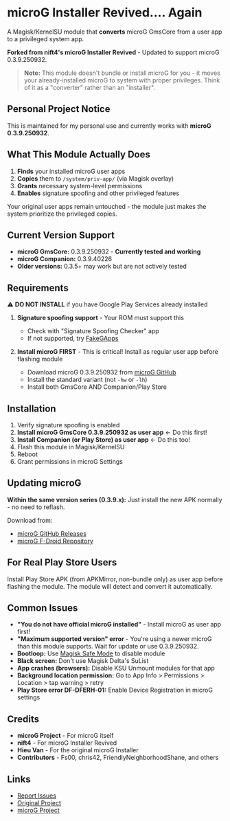 # microG Installer Revived.... Again

A Magisk/KernelSU module that **converts** microG GmsCore from a user app to a privileged system app.

**Forked from nift4's microG Installer Revived** - Updated to support microG 0.3.9.250932.

> **Note:** This module doesn't bundle or install microG for you - it moves your already-installed microG to system with proper privileges. Think of it as a "converter" rather than an "installer".

## Personal Project Notice

This is maintained for my personal use and currently works with **microG 0.3.9.250932**. 

## What This Module Actually Does

1. **Finds** your installed microG user apps
2. **Copies** them to `/system/priv-app/` (via Magisk overlay)
3. **Grants** necessary system-level permissions
4. **Enables** signature spoofing and other privileged features

Your original user apps remain untouched - the module just makes the system prioritize the privileged copies.

## Current Version Support

- **microG GmsCore:** 0.3.9.250932 - **Currently tested and working**
- **microG Companion:** 0.3.9.40226
- **Older versions:** 0.3.5+ may work but are not actively tested

## Requirements

⚠️ **DO NOT INSTALL** if you have Google Play Services already installed

1. **Signature spoofing support** - Your ROM must support this
   - Check with "Signature Spoofing Checker" app
   - If not supported, try [FakeGApps](https://github.com/whew-inc/FakeGApps/releases)

2. **Install microG FIRST** - This is critical! Install as regular user app before flashing module
   - Download microG 0.3.9.250932 from [microG GitHub](https://github.com/microg/GmsCore/releases/tag/v0.3.9.250932)
   - Install the standard variant (not `-hw` or `-lh`)
   - Install both GmsCore AND Companion/Play Store

## Installation

1. Verify signature spoofing is enabled
2. **Install microG GmsCore 0.3.9.250932 as user app** ← Do this first!
3. **Install Companion (or Play Store) as user app** ← Do this too!
4. Flash this module in Magisk/KernelSU
5. Reboot
6. Grant permissions in microG Settings

## Updating microG

**Within the same version series (0.3.9.x):** Just install the new APK normally - no need to reflash.

Download from:
- [microG GitHub Releases](https://github.com/microg/GmsCore/releases)
- [microG F-Droid Repository](https://microg.org/download.html)

## For Real Play Store Users

Install Play Store APK (from APKMirror, non-bundle only) as user app before flashing the module. The module will detect and convert it automatically.

## Common Issues

- **"You do not have official microG installed"** - Install microG as user app first!
- **"Maximum supported version" error** - You're using a newer microG than this module supports. Wait for update or use 0.3.9.250932.
- **Bootloop:** Use [Magisk Safe Mode](https://topjohnwu.github.io/Magisk/faq.html) to disable module
- **Black screen:** Don't use Magisk Delta's SuList
- **App crashes (browsers):** Disable KSU Unmount modules for that app
- **Background location permission:** Go to App Info > Permissions > Location > tap warning > retry
- **Play Store error DF-DFERH-01:** Enable Device Registration in microG settings

## Credits

- **microG Project** - For microG itself
- **nift4** - For microG Installer Revived
- **Hieu Van** - For the original microG Installer
- **Contributors** - Fs00, chris42, FriendlyNeighborhoodShane, and others

## Links

- [Report Issues](https://github.com/spacealtctrl/microg_installer_revived_again/issues)
- [Original Project](https://github.com/nift4/microg_installer_revived)
- [microG Project](https://microg.org)

